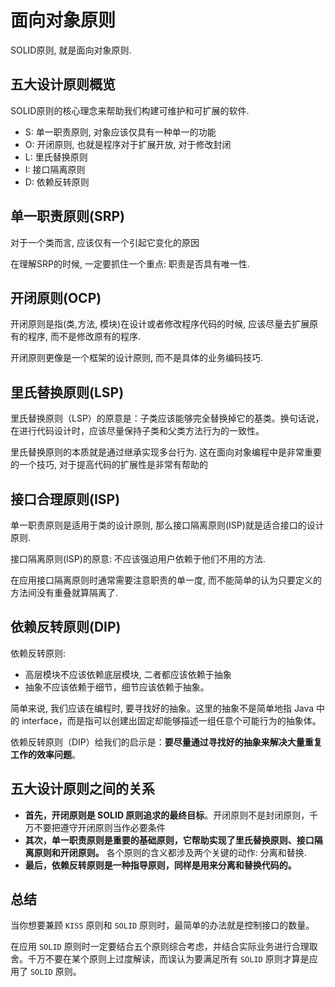 # 面向对象原则

SOLID原则, 就是面向对象原则. 

## 五大设计原则概览

SOLID原则的核心理念来帮助我们构建可维护和可扩展的软件.

- S: 单一职责原则, 对象应该仅具有一种单一的功能
- O: 开闭原则, 也就是程序对于扩展开放, 对于修改封闭
- L: 里氏替换原则
- I: 接口隔离原则
- D: 依赖反转原则


## 单一职责原则(SRP)

对于一个类而言, 应该仅有一个引起它变化的原因

在理解SRP的时候, 一定要抓住一个重点: 职责是否具有唯一性.

## 开闭原则(OCP)

开闭原则是指(类,方法, 模块)在设计或者修改程序代码的时候, 应该尽量去扩展原有的程序, 而不是修改原有的程序.

开闭原则更像是一个框架的设计原则, 而不是具体的业务编码技巧.

## 里氏替换原则(LSP)

里氏替换原则（LSP）的原意是：子类应该能够完全替换掉它的基类。换句话说，在进行代码设计时，应该尽量保持子类和父类方法行为的一致性。

里氏替换原则的本质就是通过继承实现多台行为. 这在面向对象编程中是非常重要的一个技巧, 对于提高代码的扩展性是非常有帮助的

## 接口合理原则(ISP)

单一职责原则是适用于类的设计原则, 那么接口隔离原则(ISP)就是适合接口的设计原则.

接口隔离原则(ISP)的原意: 不应该强迫用户依赖于他们不用的方法. 

在应用接口隔离原则时通常需要注意职责的单一度, 而不能简单的认为只要定义的方法间没有重叠就算隔离了.

## 依赖反转原则(DIP)

依赖反转原则:

- 高层模块不应该依赖底层模块, 二者都应该依赖于抽象
- 抽象不应该依赖于细节，细节应该依赖于抽象。

简单来说, 我们应该在编程时, 要寻找好的抽象。这里的抽象不是简单地指 Java 中的 interface，而是指可以创建出固定却能够描述一组任意个可能行为的抽象体。

依赖反转原则（DIP）给我们的启示是：**要尽量通过寻找好的抽象来解决大量重复工作的效率问题**。

## 五大设计原则之间的关系

- **首先，开闭原则是 SOLID 原则追求的最终目标**。开闭原则不是封闭原则，千万不要把遵守开闭原则当作必要条件
- **其次，单一职责原则是重要的基础原则，它帮助实现了里氏替换原则、接口隔离原则和开闭原则。** 各个原则的含义都涉及两个关键的动作: 分离和替换.
- **最后，依赖反转原则是一种指导原则，同样是用来分离和替换代码的。**

## 总结

当你想要兼顾 `KISS` 原则和 `SOLID` 原则时，最简单的办法就是控制接口的数量。

在应用 `SOLID` 原则时一定要结合五个原则综合考虑，并结合实际业务进行合理取舍。千万不要在某个原则上过度解读，而误认为要满足所有 `SOLID` 原则才算是应用了 `SOLID` 原则。

